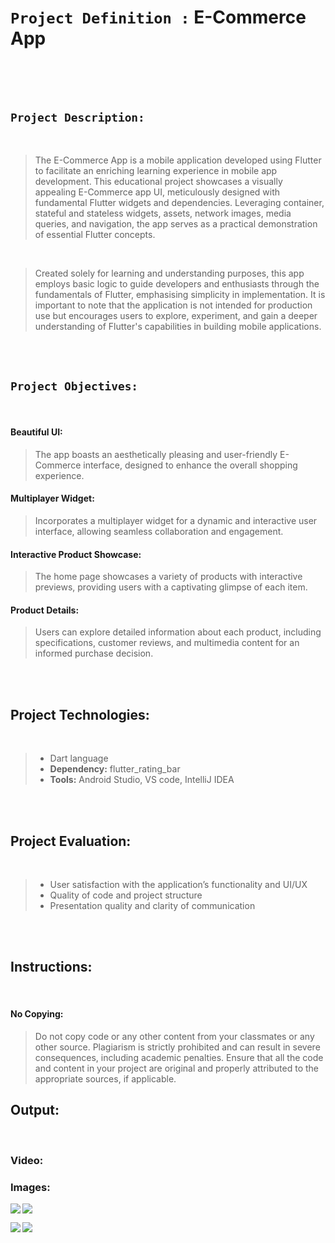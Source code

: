 # `Project Definition :`   E-Commerce App

<br><br><br>

## `Project Description:`

<br>

<p> 

> The E-Commerce App is a mobile application developed using Flutter to facilitate an enriching learning experience
in mobile app development. This educational project showcases a visually appealing E-Commerce app UI, meticulously
designed with fundamental Flutter widgets and dependencies. Leveraging container, stateful and stateless widgets,
assets, network images, media queries, and navigation, the app serves as a practical demonstration of essential
Flutter concepts.

</p>

<br>

<p>  

> Created solely for learning and understanding purposes, this app employs basic logic to guide developers and enthusiasts through the fundamentals of Flutter, emphasising simplicity in implementation. It is important to note that the application is not intended for production use but encourages users to explore, experiment, and gain a deeper understanding of Flutter's capabilities in building mobile applications.

</p>

<br><br>

## `Project Objectives:`

<br>

#### Beautiful UI:

> The app boasts an aesthetically pleasing and user-friendly E-Commerce interface, designed to enhance the overall shopping experience.


#### Multiplayer Widget:

> Incorporates a multiplayer widget for a dynamic and interactive user interface, allowing seamless collaboration and engagement.


#### Interactive Product Showcase:

> The home page showcases a variety of products with interactive previews, providing users with a captivating glimpse of each item.


#### Product Details:

> Users can explore detailed information about each product, including specifications, customer reviews, and multimedia content for an informed purchase decision.



<br><br>

## Project Technologies:

<br>

> * Dart language
> * **Dependency:** flutter_rating_bar
> * **Tools:** Android Studio, VS code, IntelliJ IDEA


<br><br>

## Project Evaluation:

<br>

> * User satisfaction with the application’s functionality and UI/UX
> * Quality of code and project structure
> * Presentation quality and clarity of communication

<br><br>

## Instructions:

<br>

#### No Copying:

>  Do not copy code or any other content from your classmates or any other source. Plagiarism is strictly prohibited and can result in severe consequences, including academic penalties. Ensure that all the code and content in your project are original and properly attributed
to the appropriate sources, if applicable.


## Output:

<br>

### Video:


### Images:

<p> <img align="left" src="https://github.com/SJaynesh/e_commerce_app/assets/115562979/0a60b7e4-96d8-46be-ac74-f0423be2dd4d.png"> </p>
<p> <img src="https://github.com/SJaynesh/e_commerce_app/assets/115562979/0a60b7e4-96d8-46be-ac74-f0423be2dd4d.png"> </p>

<p> <img align="left" src="https://github.com/SJaynesh/e_commerce_app/assets/115562979/0a60b7e4-96d8-46be-ac74-f0423be2dd4d.png"> </p>
<p> <img src="https://github.com/SJaynesh/e_commerce_app/assets/115562979/0a60b7e4-96d8-46be-ac74-f0423be2dd4d.png"> </p>










